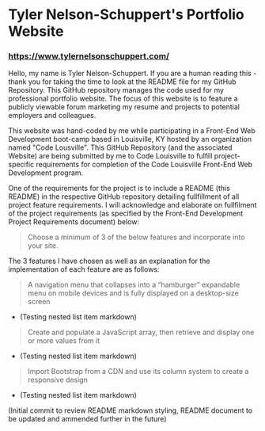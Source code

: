 # Tyler Nelson-Schuppert's Portfolio Website
### https://www.tylernelsonschuppert.com/

Hello, my name is Tyler Nelson-Schuppert.  If you are a human reading this - thank you for taking the time to look at the README file for my GitHub Repository.  This GitHub repository manages the code used for my professional portfolio website.  The focus of this website is to feature a publicly viewable forum marketing my resume and projects to potential employers and colleagues.

This website was hand-coded by me while participating in a Front-End Web Development boot-camp based in Louisville, KY hosted by an organization named "Code Lousville".  This GitHub Repository (and the associated Website) are being submitted by me to Code Louisville to fulfill project-specific requirements for completion of the Code Louisville Front-End Web Development program.

One of the requirements for the project is to include a README (this README) in the respective GitHub repository detailing fullfillment of all project feature requirements.  I will acknowledge and elaborate on fullfilment of the project requirements (as specified by the Front-End Development Project Requirements document) below:
  
  
  
>Choose a minimum of 3 of the below features and incorporate into your site.

The 3 features I have chosen as well as an explanation for the implementation of each feature are as follows:

> A navigation menu that collapses into a “hamburger” expandable menu on mobile devices and is fully displayed on a desktop-size screen
- (Testing nested list item markdown)


> Create and populate a JavaScript array, then retrieve and display one or more values from it
- (Testing nested list item markdown)


> Import Bootstrap from a CDN and use its column system to create a responsive design
- (Testing nested list item markdown)


(Initial commit to review README markdown styling, README document to be updated and ammended further in the future)